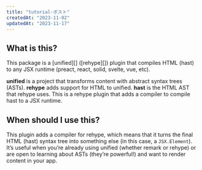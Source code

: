 ```yaml
---
title: "tutorial-ポスト"
createdAt: "2023-11-02"
updatedAt: "2023-11-17"
---
```


## What is this?

This package is a [unified][] ([rehype][]) plugin that compiles HTML (hast) to
any JSX runtime (preact, react, solid, svelte, vue, etc).

**unified** is a project that transforms content with abstract syntax trees
(ASTs).
**rehype** adds support for HTML to unified.
**hast** is the HTML AST that rehype uses.
This is a rehype plugin that adds a compiler to compile hast to a JSX runtime.

## When should I use this?

This plugin adds a compiler for rehype, which means that it turns the final
HTML (hast) syntax tree into something else (in this case, a `JSX.Element`).
It’s useful when you’re already using unified (whether remark or rehype) or are
open to learning about ASTs (they’re powerful!) and want to render content in
your app.
